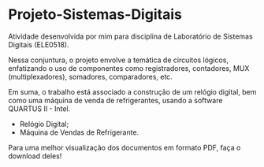# Projeto-Sistemas-Digitais
Atividade desenvolvida por mim para disciplina de Laboratório de Sistemas Digitais (ELE0518).

Nessa conjuntura, o projeto envolve a temática de circuitos lógicos, enfatizando o uso de componentes como registradores, contadores, MUX (multiplexadores), somadores, comparadores, etc.

Em suma, o trabalho está associado a construção de um relógio digital, bem como uma máquina de venda de refrigerantes, usando a software QUARTUS II - Intel.

  - Relógio Digital;
  - Máquina de Vendas de Refrigerante.

Para uma melhor visualização dos documentos em formato PDF, faça o download deles!
